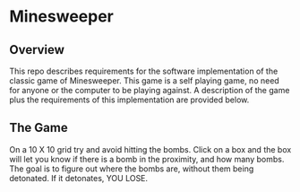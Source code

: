 # Minesweeper

## Overview
This repo describes requirements for the software implementation of the classic game of Minesweeper. This game is a self playing game, no need for anyone or the computer to be playing against. A description of the game plus the requirements of this implementation are provided below.

## The Game
On a 10 X 10 grid try and avoid hitting the bombs. Click on a box and the box will let you know if there is a bomb in the proximity, and how many bombs. The goal is to figure out where the bombs are, without them being detonated. If it detonates, YOU LOSE.
